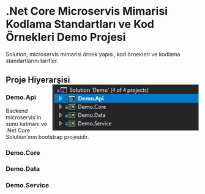# .Net Core Microservis Mimarisi Kodlama Standartları ve Kod Örnekleri Demo Projesi

Solution, microservis mimarisi örnek yapısı, kod örnekleri ve kodlama standartlarını tarifler.

## Proje Hiyerarşisi <img src="./documentation_resources/projects.png" align="right" height="120" /> <br>

### Demo.Api

Backend microservis'in sunu katmanı ve .Net Core Solution'ının bootstrap projesidir. 

### Demo.Core

### Demo.Data

### Demo.Service
